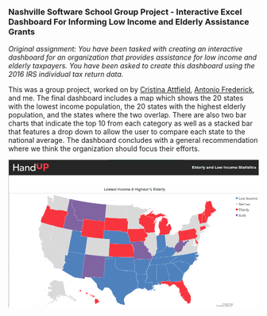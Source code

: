### Nashville Software School Group Project - Interactive Excel Dashboard For Informing Low Income and Elderly Assistance Grants

*Original assignment: You have been tasked with creating an interactive dashboard for an organization that provides assistance for low income and elderly taxpayers. You have been asked to create this dashboard using the 2016 IRS individual tax return data.*

This was a group project, worked on by [Cristina Attfield](https://github.com/cattfield), [Antonio Frederick](https://github.com/430modena), and me. The final dashboard includes a map which shows the 20 states with the lowest income population, the 20 states with the highest elderly population, and the states where the two overlap. There are also two bar charts that indicate the top 10 from each category as well as a stacked bar that features a drop down to allow the user to compare each state to the national average. The dashboard concludes with a general recommendation where we think the organization should focus their efforts.

![Map of Elderly and Low Income](assets/Map.png)